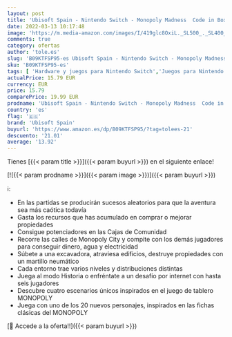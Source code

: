 ```yaml
---
layout: post
title: 'Ubisoft Spain - Nintendo Switch - Monopoly Madness  Code in Box  SWITCH'
date: 2022-03-13 10:17:48
image: 'https://m.media-amazon.com/images/I/419glc8OxiL._SL500_._SL400_.jpg'
comments: true
category: ofertas
author: 'tole.es'
slug: 'B09KTFSP95-es Ubisoft Spain - Nintendo Switch - Monopoly Madness Code in...'
sku: 'B09KTFSP95-es'
tags: [ 'Hardware y juegos para Nintendo Switch','Juegos para Nintendo Switch','Videojuegos','nintendo','ubisoft spain', ]
actualPrice: 15.79 EUR
currency: EUR
price: 15.79
comparePrice: 19.99 EUR
prodname: 'Ubisoft Spain - Nintendo Switch - Monopoly Madness  Code in Box  SWITCH'
country: 'es'
flag: '🇪🇸'
brand: 'Ubisoft Spain'
buyurl: 'https://www.amazon.es/dp/B09KTFSP95/?tag=tolees-21'
descuento: '21.01'
average: '13.92'
---
```


Tienes [{{< param title >}}]({{< param buyurl >}}) en el siguiente enlace!

[![{{< param prodname >}}]({{< param image >}})]({{< param buyurl >}})

ℹ️:

- En las partidas se producirán sucesos aleatorios para que la aventura sea más caótica todavía
- Gasta los recursos que has acumulado en comprar o mejorar propiedades
- Consigue potenciadores en las Cajas de Comunidad
- Recorre las calles de Monopoly City y compite con los demás jugadores para conseguir dinero, agua y electricidad
- Súbete a una excavadora, atraviesa edificios, destruye propiedades con un martillo neumático
- Cada entorno trae varios niveles y distribuciones distintas
- Juega al modo Historia o enfréntate a un desafío por internet con hasta seis jugadores
- Descubre cuatro escenarios únicos inspirados en el juego de tablero MONOPOLY
- Juega con uno de los 20 nuevos personajes, inspirados en las fichas clásicas del MONOPOLY

[🛒 Accede a la oferta!!]({{< param buyurl >}})

